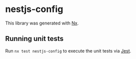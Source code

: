 # nestjs-config

This library was generated with [Nx](https://nx.dev).

## Running unit tests

Run `nx test nestjs-config` to execute the unit tests via [Jest](https://jestjs.io).
